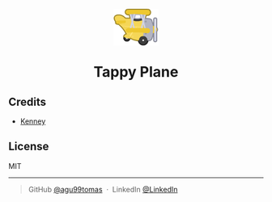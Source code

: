 
<h1 align="center">
    <br>
    <img src="public\images\planeYellow1.png" alt="Tappy Plane Logo">

  Tappy Plane
</h1>

## Credits

- [Kenney](https://kenney.nl)

## License

MIT

---

> GitHub [@agu99tomas](https://github.com/agu99tomas) &nbsp;&middot;&nbsp;
> LinkedIn [@LinkedIn](https://linkedin.com/in/tomás-agú-427632209)
